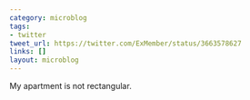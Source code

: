 ```yaml
---
category: microblog
tags:
- twitter
tweet_url: https://twitter.com/ExMember/status/3663578627
links: []
layout: microblog
---
```

My apartment is not rectangular.

